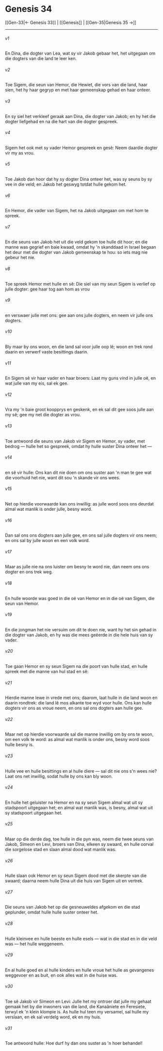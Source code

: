 # Genesis 34

[[Gen-33|← Genesis 33]] | [[Genesis]] | [[Gen-35|Genesis 35 →]]
***

###### v1
En Dina, die dogter van Lea, wat sy vir Jakob gebaar het, het uitgegaan om die dogters van die land te leer ken. 
###### v2
Toe Sigem, die seun van Hemor, die Hewiet, die vors van die land, haar sien, het hy haar gegryp en met haar gemeenskap gehad en haar onteer. 
###### v3
En sy siel het verkleef geraak aan Dina, die dogter van Jakob; en hy het die dogter liefgehad en na die hart van die dogter gespreek. 
###### v4
Sigem het ook met sy vader Hemor gespreek en gesê: Neem daardie dogter vir my as vrou. 
###### v5
Toe Jakob dan hoor dat hy sy dogter Dina onteer het, was sy seuns by sy vee in die veld; en Jakob het geswyg totdat hulle gekom het. 
###### v6
En Hemor, die vader van Sigem, het na Jakob uitgegaan om met hom te spreek. 
###### v7
En die seuns van Jakob het uit die veld gekom toe hulle dit hoor; en die manne was gegrief en baie kwaad, omdat hy 'n skanddaad in Israel begaan het deur met die dogter van Jakob gemeenskap te hou: so iets mag nie gebeur het nie. 
###### v8
Toe spreek Hemor met hulle en sê: Die siel van my seun Sigem is verlief op julle dogter: gee haar tog aan hom as vrou 
###### v9
en verswaer julle met ons: gee aan ons julle dogters, en neem vir julle ons dogters. 
###### v10
Bly maar by ons woon, en die land sal voor julle oop lê; woon en trek rond daarin en verwerf vaste besittings daarin. 
###### v11
En Sigem sê vir haar vader en haar broers: Laat my guns vind in julle oë, en wat julle van my eis, sal ek gee. 
###### v12
Vra my 'n baie groot koopprys en geskenk, en ek sal dit gee soos julle aan my sê; gee my net die dogter as vrou. 
###### v13
Toe antwoord die seuns van Jakob vir Sigem en Hemor, sy vader, met bedrog — hulle het so gespreek, omdat hy hulle suster Dina onteer het — 
###### v14
en sê vir hulle: Ons kan dit nie doen om ons suster aan 'n man te gee wat die voorhuid het nie, want dit sou 'n skande vir ons wees. 
###### v15
Net op hierdie voorwaarde kan ons inwillig: as julle word soos ons deurdat almal wat manlik is onder julle, besny word. 
###### v16
Dan sal ons ons dogters aan julle gee, en ons sal julle dogters vir ons neem; en ons sal by julle woon en een volk word. 
###### v17
Maar as julle nie na ons luister om besny te word nie, dan neem ons ons dogter en ons trek weg. 
###### v18
En hulle woorde was goed in die oë van Hemor en in die oë van Sigem, die seun van Hemor. 
###### v19
En die jongman het nie versuim om dit te doen nie, want hy het sin gehad in die dogter van Jakob, en hy was die mees geëerde in die hele huis van sy vader. 
###### v20
Toe gaan Hemor en sy seun Sigem na die poort van hulle stad, en hulle spreek met die manne van hul stad en sê: 
###### v21
Hierdie manne lewe in vrede met ons; daarom, laat hulle in die land woon en daarin rondtrek: die land lê mos alkante toe wyd voor hulle. Ons kan hulle dogters vir ons as vroue neem, en ons sal ons dogters aan hulle gee. 
###### v22
Maar net op hierdie voorwaarde sal die manne inwillig om by ons te woon, om een volk te word: as almal wat manlik is onder ons, besny word soos hulle besny is. 
###### v23
Hulle vee en hulle besittings en al hulle diere — sal dit nie ons s'n wees nie? Laat ons net inwillig, sodat hulle by ons kan bly woon. 
###### v24
En hulle het geluister na Hemor en na sy seun Sigem almal wat uit sy stadspoort uitgegaan het; en almal wat manlik was, is besny, almal wat uit sy stadspoort uitgegaan het. 
###### v25
Maar op die derde dag, toe hulle in die pyn was, neem die twee seuns van Jakob, Símeon en Levi, broers van Dina, elkeen sy swaard, en hulle oorval die sorgelose stad en slaan almal dood wat manlik was. 
###### v26
Hulle slaan ook Hemor en sy seun Sigem dood met die skerpte van die swaard; daarna neem hulle Dina uit die huis van Sigem uit en vertrek. 
###### v27
Die seuns van Jakob het op die gesneuweldes afgekom en die stad geplunder, omdat hulle hulle suster onteer het. 
###### v28
Hulle kleinvee en hulle beeste en hulle esels — wat in die stad en in die veld was — het hulle weggeneem. 
###### v29
En al hulle goed en al hulle kinders en hulle vroue het hulle as gevangenes weggevoer en as buit, en ook alles wat in die huise was. 
###### v30
Toe sê Jakob vir Símeon en Levi: Julle het my ontroer dat julle my gehaat gemaak het by die inwoners van die land, die Kanaäniete en Feresiete, terwyl ek 'n klein klompie is. As hulle hul teen my versamel, sal hulle my verslaan, en ek sal verdelg word, ek en my huis. 
###### v31
Toe antwoord hulle: Hoe durf hy dan ons suster as 'n hoer behandel! 
